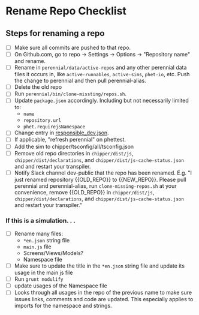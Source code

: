 # Rename Repo Checklist

## Steps for renaming a repo
- [ ] Make sure all commits are pushed to that repo.
- [ ] On Github.com, go to repo -> Settings -> Options -> "Repository name"  and rename.
- [ ] Rename in `perennial/data/active-repos` and any other perennial data files it occurs in, like `active-runnables`, `active-sims`, `phet-io`, etc. Push the change to perennial and then pull perennial-alias.
- [ ] Delete the old repo
- [ ] Run `perennial/bin/clone-missting/repos.sh`.
- [ ] Update `package.json` accordingly. Including but not necessarily limited to:
  * `name`
  * `repository.url`
  * `phet.requirejsNamespace`
- [ ] Change entry in [responsible_dev.json](https://github.com/phetsims/phet-info/blob/master/sim-info/responsible_dev.json).
- [ ] If applicable, "refresh perennial" on phettest.
- [ ] Add the sim to chipper/tsconfig/all/tsconfig.json
- [ ] Remove old repo directories in `chipper/dist/js`, `chipper/dist/declarations`, and `chipper/dist/js-cache-status.json` and and restart your transpiler.
- [ ] Notify Slack channel dev-public that the repo has been renamed. E.g. "I just renamed repository {{OLD_REPO}} to {{NEW_REPO}}. Please pull perennial and perennial-alias, run `clone-missing-repos.sh` at your convenience, remove {{OLD_REPO}} in `chipper/dist/js`, `chipper/dist/declarations`, and `chipper/dist/js-cache-status.json` and restart your transpiler."

### If this is a simulation. . .
  - [ ] Rename many files:
    * `*en.json` string file
    * `main.js` file
    * Screens/Views/Models?
    * Namespace file
  - [ ] Make sure to update the title in the `*en.json` string file and update its usage in the main js file
  - [ ] Run `grunt modulify`
  - [ ] update usages of the Namespace file
  - [ ] Looks through all usages in the repo of the previous name to make sure issues links, comments and code are updated.
  This especially applies to imports for the namespace and strings.
